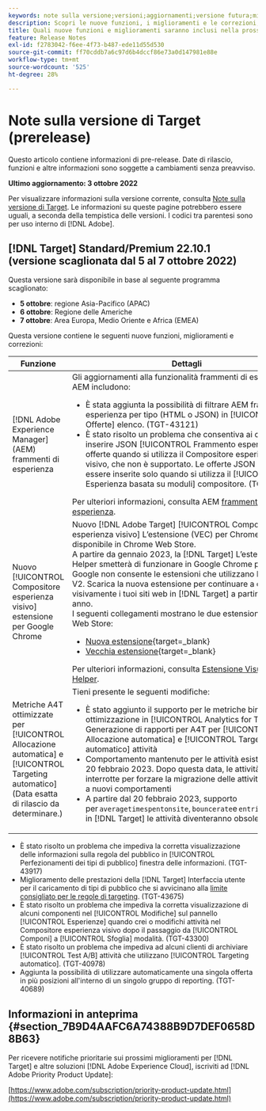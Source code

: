 ```yaml
---
keywords: note sulla versione;versioni;aggiornamenti;versione futura;miglioramenti;nuove funzioni;correzioni;aggiornamenti;prerelease
description: Scopri le nuove funzioni, i miglioramenti e le correzioni, compresi SDK, API e librerie JavaScript, inclusi nella prossima versione di Adobe Target.
title: Quali nuove funzioni e miglioramenti saranno inclusi nella prossima versione?
feature: Release Notes
exl-id: f2783042-f6ee-4f73-b487-ede11d55d530
source-git-commit: ff70cddb7a6c97d6b4dccf86e73a0d147981e88e
workflow-type: tm+mt
source-wordcount: '525'
ht-degree: 28%

---
```


# Note sulla versione di Target (prerelease)

Questo articolo contiene informazioni di pre-release. Date di rilascio, funzioni e altre informazioni sono soggette a cambiamenti senza preavviso.

**Ultimo aggiornamento: 3 ottobre 2022**

Per visualizzare informazioni sulla versione corrente, consulta [Note sulla versione di Target](release-notes.md). Le informazioni su queste pagine potrebbero essere uguali, a seconda della tempistica delle versioni. I codici tra parentesi sono per uso interno di [!DNL Adobe].

## [!DNL Target] Standard/Premium 22.10.1 (versione scaglionata dal 5 al 7 ottobre 2022)

Questa versione sarà disponibile in base al seguente programma scaglionato:

* **5 ottobre**: regione Asia-Pacifico (APAC)
* **6 ottobre**: Regione delle Americhe
* **7 ottobre**: Area Europa, Medio Oriente e Africa (EMEA)

Questa versione contiene le seguenti nuove funzioni, miglioramenti e correzioni:

| Funzione | Dettagli |
| --- | --- |
| [!DNL Adobe Experience Manager] (AEM) frammenti di esperienza | Gli aggiornamenti alla funzionalità frammenti di esperienza AEM includono:<ul><li>È stata aggiunta la possibilità di filtrare AEM frammenti di esperienza per tipo (HTML o JSON) in [!UICONTROL Offerte] elenco. (TGT-43121)</li><li>È stato risolto un problema che consentiva ai clienti di inserire JSON [!UICONTROL Frammento esperienza] offerte quando si utilizza il Compositore esperienza visivo, che non è supportato. Le offerte JSON possono essere inserite solo quando si utilizza il [!UICONTROL Esperienza basata su moduli] compositore. (TGT-43846)</li></ul>Per ulteriori informazioni, consulta AEM [frammenti esperienza](/help/main/c-experiences/c-manage-content/aem-experience-fragments.md). |
| Nuovo [!UICONTROL Compositore esperienza visivo] estensione per Google Chrome | Nuovo [!DNL Adobe Target] [!UICONTROL Compositore esperienza visivo] L’estensione (VEC) per Chrome è disponibile in Chrome Web Store.<br>A partire da gennaio 2023, la [!DNL Target] L’estensione VEC Helper smetterà di funzionare in Google Chrome perché Google non consente le estensioni che utilizzano Manifest V2. Scarica la nuova estensione per continuare a creare visivamente i tuoi siti web in [!DNL Target] a partire dal nuovo anno.<br>I seguenti collegamenti mostrano le due estensioni in Chrome Web Store:<ul><li>[Nuova estensione](https://chrome.google.com/webstore/detail/adobe-experience-cloud-vi/kgmjjkfjacffaebgpkpcllakjifppnca){target=_blank}</li><li>[Vecchia estensione](https://chrome.google.com/webstore/detail/adobe-target-vec-helper/ggjpideecfnbipkacplkhhaflkdjagak){target=_blank}</li></ul>Per ulteriori informazioni, consulta [Estensione Visual Editing Helper](/help/main/c-experiences/c-visual-experience-composer/r-troubleshoot-composer/visual-editing-helper-extension.md). |
| Metriche A4T ottimizzate per [!UICONTROL Allocazione automatica] e [!UICONTROL Targeting automatico]<br>(Data esatta di rilascio da determinare.) | Tieni presente le seguenti modifiche:<ul><li>È stato aggiunto il supporto per le metriche binarie e di ottimizzazione in [!UICONTROL Analytics for Target] Generazione di rapporti per A4T per [!UICONTROL Allocazione automatica] e [!UICONTROL Targeting automatico] attività</li><li>Comportamento mantenuto per le attività esistenti fino al 20 febbraio 2023. Dopo questa data, le attività verranno interrotte per forzare la migrazione delle attività esistenti a nuovi comportamenti</li><li>A partire dal 20 febbraio 2023, supporto per `averagetimespentonsite`, `bouncerate`e `entries` metriche in [!DNL Target] le attività diventeranno obsolete.</li></ul> |

* È stato risolto un problema che impediva la corretta visualizzazione delle informazioni sulla regola del pubblico in [!UICONTROL Perfezionamenti dei tipi di pubblico] finestra delle informazioni. (TGT-43917)
* Miglioramento delle prestazioni della [!DNL Target] Interfaccia utente per il caricamento di tipi di pubblico che si avvicinano alla [limite consigliato per le regole di targeting](/help/main/r-troubleshooting-target/target-limits.md#targeting-rules). (TGT-43675)
* È stato risolto un problema che impediva la corretta visualizzazione di alcuni componenti nel [!UICONTROL Modifiche] sul pannello [!UICONTROL Esperienze] quando crei o modifichi attività nel Compositore esperienza visivo dopo il passaggio da [!UICONTROL Componi] a [!UICONTROL Sfoglia] modalità. (TGT-43300)
* È stato risolto un problema che impediva ad alcuni clienti di archiviare [!UICONTROL Test A/B] attività che utilizzano [!UICONTROL Targeting automatico]. (TGT-40978)
* Aggiunta la possibilità di utilizzare automaticamente una singola offerta in più posizioni all&#39;interno di un singolo gruppo di reporting. (TGT-40689)

## Informazioni in anteprima {#section_7B9D4AAFC6A74388B9D7DEF0658D8B63}

Per ricevere notifiche prioritarie sui prossimi miglioramenti per [!DNL Target] e altre soluzioni [!DNL Adobe Experience Cloud], iscriviti ad [!DNL Adobe Priority Product Update]:

[https://www.adobe.com/subscription/priority-product-update.html](https://www.adobe.com/subscription/priority-product-update.html)
